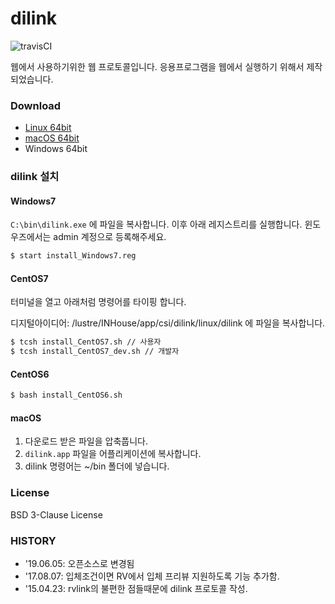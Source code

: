 # dilink

![travisCI](https://secure.travis-ci.org/digital-idea/dilink.png)

웹에서 사용하기위한 웹 프로토콜입니다.
응용프로그램을 웹에서 실행하기 위해서 제작되었습니다.

### Download
- [Linux 64bit](https://github.com/digital-idea/dilink/releases/download/v1.0.1/dilink_linux_x86-64.tgz)
- [macOS 64bit](https://github.com/digital-idea/dilink/releases/download/v1.0.1/dilink_darwin_x86-64.tgz)
- Windows 64bit

### dilink 설치

#### Windows7

`C:\bin\dilink.exe` 에 파일을 복사합니다.
이후 아래 레지스트리를 실행합니다. 윈도우즈에서는 admin 계정으로 등록해주세요.
```bash
$ start install_Windows7.reg
```

#### CentOS7
터미널을 열고 아래처럼 명령어를 타이핑 합니다.

디지털아이디어: /lustre/INHouse/app/csi/dilink/linux/dilink 에 파일을 복사합니다.
```bash
$ tcsh install_CentOS7.sh // 사용자
$ tcsh install_CentOS7_dev.sh // 개발자
```

#### CentOS6
```bash
$ bash install_CentOS6.sh
```

#### macOS
1. 다운로드 받은 파일을 압축풉니다.
1. `dilink.app` 파일을 어플리케이션에 복사합니다.
1. dilink 명령어는 ~/bin 폴더에 넣습니다.


### License
BSD 3-Clause License

### HISTORY
- '19.06.05: 오픈소스로 변경됨
- '17.08.07: 입체조건이면 RV에서 입체 프리뷰 지원하도록 기능 추가함.
- '15.04.23: rvlink의 불편한 점들때문에 dilink 프로토콜 작성.
